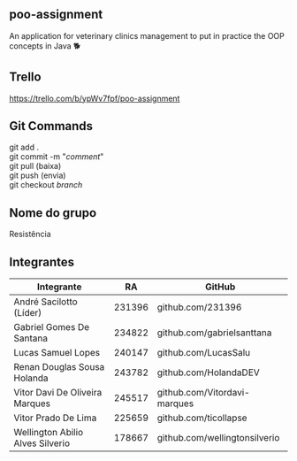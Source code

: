 ## poo-assignment
An application for veterinary clinics management to put in practice the OOP concepts in Java 🐕

## Trello
https://trello.com/b/ypWv7fpf/poo-assignment

## Git Commands
git add .  
git commit -m "_comment_"  
git pull (baixa)  
git push (envia)  
git checkout _branch_  

## Nome do grupo
Resistência

## Integrantes
| Integrante | RA | GitHub | 
| ------------------- | ------------------- | ------------------- |
|André Sacilotto (Líder) | 231396 | github.com/231396 | 
|Gabriel Gomes De Santana | 234822 | github.com/gabrielsanttana | 
|Lucas Samuel Lopes | 240147 | github.com/LucasSalu | 
|Renan Douglas Sousa Holanda | 243782 | github.com/HolandaDEV | 
|Vitor Davi De Oliveira Marques | 245517 | github.com/Vitordavi-marques | 
|Vitor Prado De Lima | 225659 | github.com/ticollapse | 
|Wellington Abilio Alves Silverio | 178667 | github.com/wellingtonsilverio |
